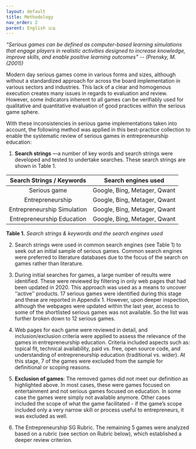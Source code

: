 ```yaml
---
layout: default
title: Methodology
nav_order: 2
parent: English 🇬🇧
---
```


_“Serious games can be defined as computer-based learning simulations that engage players in realistic activities designed to increase knowledge, improve skills, and enable positive learning outcomes”  -- (Prensky, M. (2001))_


Modern day serious games come in various forms and sizes, although without a standardized approach for across the board implementation in various sectors and industries. This lack of a clear and homogenous execution creates many issues in regards to evaluation and review. However, some indicators inherent to all games can be verifiably used for qualitative and quantitative evaluation of good practices within the serious game sphere. 

With these inconsistencies in serious game implementations taken into account, the following method was applied in this best-practice collection to enable the systematic review of serious games in entrepreneurship education:

1.	**Search strings** —a number of key words and search strings were developed and tested to undertake searches.  These search strings are shown in Table 1. 

|  **Search Strings / Keywords**  |      **Search engines used**     |
|:---------------------------:|:----------------------------:|
|         Serious game        | Google, Bing, Metager, Qwant |
|       Entrepreneurship      | Google, Bing, Metager, Qwant |
| Entrepreneurship Simulation | Google, Bing, Metager, Qwant |
| Entrepreneurship Education  | Google, Bing, Metager, Qwant |

**Table 1.**  _Search strings & keywords and the search engines used_


2.	Search strings were used in common search engines (see Table 1) to seek out an initial sample of serious games. Common search engines were preferred to literature databases due to the focus of the search on games rather than literature.


3.	During initial searches for games, a large number of results were identified. These were reviewed by filtering in only web pages that had been updated in 2020. This approach was used as a means to uncover ‘‘active’’ products. 17 serious games were identified during this stage and these are reported in Appendix 1. However, upon deeper inspection, although the webpages were updated within the last year, access to some of the shortlisted serious games was not available. So the list was further broken down to 12 serious games.


4.	Web pages for each game were reviewed in detail, and inclusion/exclusion criteria were applied to assess the relevance of the games in entrepreneurship education. Criteria included aspects such as: topical fit, technical availability, paid vs. free, open source code, and understanding of entrepreneurship education (traditional vs. wider). At this stage, 7 of the games were excluded from the sample for definitional or scoping reasons.


5.	**Exclusion of games**: The removed games did not meet our definition as highlighted above. In most cases, these were games focused on entertainment and not serious games focused on education. In some case the games were simply not available anymore. Other cases included the scope of what the game facilitated - if the game’s scope included only a very narrow skill or process useful to entrepreneurs, it was excluded as well. 

6. The Entrepreneurship SG Rubric. The remaining 5 games were analyzed based on a rubric (see section on Rubric below), which established a deeper review criterion.


